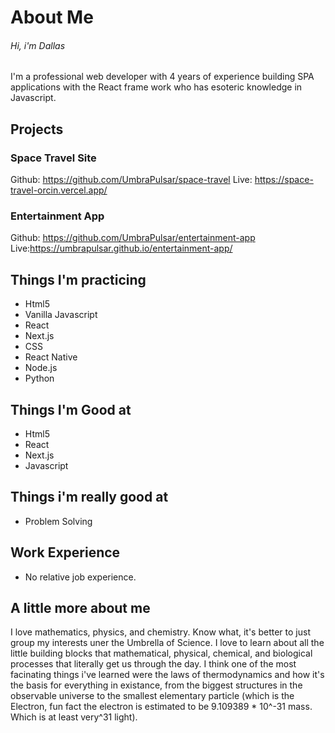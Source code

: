 


# About Me

###### Hi, i'm Dallas

I'm a professional web developer with 4 years of experience building SPA applications with the React frame work who has esoteric knowledge in Javascript.

## Projects
### Space Travel Site
Github: https://github.com/UmbraPulsar/space-travel
Live: https://space-travel-orcin.vercel.app/

### Entertainment App
Github: https://github.com/UmbraPulsar/entertainment-app
Live:https://umbrapulsar.github.io/entertainment-app/

## Things I'm practicing
- Html5
- Vanilla Javascript
- React
- Next.js
- CSS
- React Native
- Node.js
- Python

## Things I'm Good at
- Html5
- React
- Next.js
- Javascript

## Things i'm really good at
- Problem Solving

## Work Experience
- No relative job experience.

## A little more about me
I love mathematics, physics, and chemistry. Know what, it's better to just group my interests uner the Umbrella of Science. I love to learn about all the little building blocks that mathematical, physical, chemical, and biological processes that literally get us through the day. I think one of the most facinating things i've learned were the laws of thermodynamics and how it's the basis for everything in existance, from the biggest structures in the observable universe to the smallest elementary particle (which is the Electron, fun fact the electron is estimated to be 9.109389 * 10^-31 mass. Which is at least very^31 light). 
<!---
UmbraPulsar/UmbraPulsar is a ✨ special ✨ repository because its `README.md` (this file) appears on your GitHub profile.
You can click the Preview link to take a look at your changes.
--->
